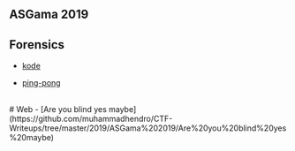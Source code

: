 ## ASGama 2019


## Forensics
- [kode](https://github.com/muhammadhendro/CTF-Writeups/tree/master/2019/ASGama%202019/kode)


- [ping-pong](https://github.com/muhammadhendro/CTF-Writeups/tree/master/2019/ASGama%202019/Ping-Pong)
<br>
# Web
- [Are you blind yes maybe](https://github.com/muhammadhendro/CTF-Writeups/tree/master/2019/ASGama%202019/Are%20you%20blind%20yes%20maybe)
